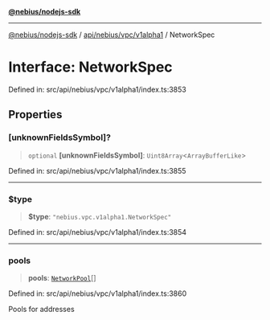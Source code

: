 [**@nebius/nodejs-sdk**](../../../../../README.md)

***

[@nebius/nodejs-sdk](../../../../../README.md) / [api/nebius/vpc/v1alpha1](../README.md) / NetworkSpec

# Interface: NetworkSpec

Defined in: src/api/nebius/vpc/v1alpha1/index.ts:3853

## Properties

### \[unknownFieldsSymbol\]?

> `optional` **\[unknownFieldsSymbol\]**: `Uint8Array`\<`ArrayBufferLike`\>

Defined in: src/api/nebius/vpc/v1alpha1/index.ts:3855

***

### $type

> **$type**: `"nebius.vpc.v1alpha1.NetworkSpec"`

Defined in: src/api/nebius/vpc/v1alpha1/index.ts:3854

***

### pools

> **pools**: [`NetworkPool`](NetworkPool.md)[]

Defined in: src/api/nebius/vpc/v1alpha1/index.ts:3860

Pools for addresses
